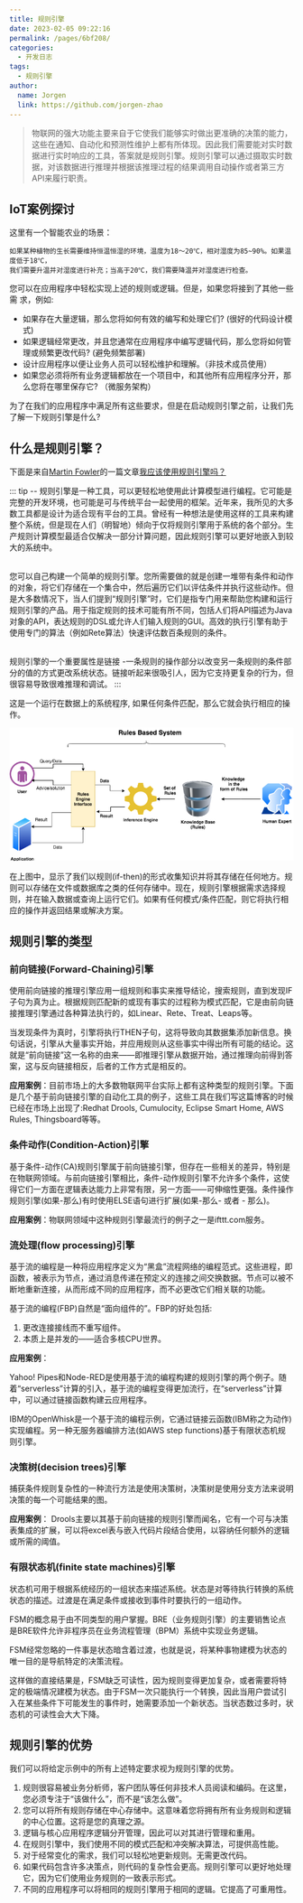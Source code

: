 ```yaml
---
title: 规则引擎
date: 2023-02-05 09:22:16
permalink: /pages/6bf208/
categories:
  - 开发日志
tags:
  - 规则引擎
author: 
  name: Jorgen
  link: https://github.com/jorgen-zhao
---
```



> 物联网的强大功能主要来自于它使我们能够实时做出更准确的决策的能力，这些在通知、自动化和预测性维护上都有所体现。因此我们需要能对实时数据进行实时响应的工具，答案就是规则引擎。规则引擎可以通过摄取实时数据，对该数据进行推理并根据该推理过程的结果调用自动操作或者第三方API来履行职责。

## IoT案例探讨
这里有一个智能农业的场景：

    如果某种植物的生长需要维持恒温恒湿的环境，温度为18～20℃，相对湿度为85~90%。如果温度低于18℃，
    我们需要升温并对湿度进行补充；当高于20℃，我们需要降温并对湿度进行检查。


您可以在应用程序中轻松实现上述的规则或逻辑。但是，如果您将接到了其他一些需 求，例如:

* 如果存在大量逻辑，那么您将如何有效的编写和处理它们? (很好的代码设计模式)
* 如果逻辑经常更改，并且您通常在应用程序中编写逻辑代码，那么您将如何管理或频繁更改代码? (避免频繁部署)
* 设计应用程序以便让业务人员可以轻松维护和理解。（非技术成员使用）
* 如果您必须将所有业务逻辑都放在一个项目中，和其他所有应用程序分开，那么您将在哪里保存它? （微服务架构）
  
为了在我们的应用程序中满足所有这些要求，但是在启动规则引擎之前，让我们先了解一下规则引擎是什么?

## 什么是规则引擎？
下面是来自[Martin Fowler](https://martinfowler.com/)的一篇文章[我应该使用规则引擎吗？](https://martinfowler.com/bliki/RulesEngine.html)

::: tip -- 
规则引擎是一种工具，可以更轻松地使用此计算模型进行编程。它可能是完整的开发环境，也可能是可与传统平台一起使用的框架。近年来，我所见的大多数工具都是设计为适合现有平台的工具。曾经有一种想法是使用这样的工具来构建整个系统，但是现在人们（明智地）倾向于仅将规则引擎用于系统的各个部分。生产规则计算模型最适合仅解决一部分计算问题，因此规则引擎可以更好地嵌入到较大的系统中。<br/><br/>

您可以自己构建一个简单的规则引擎。您所需要做的就是创建一堆带有条件和动作的对象，将它们存储在一个集合中，然后遍历它们以评估条件并执行这些动作。但是大多数情况下，当人们提到“规则引擎”时，它们是指专门用来帮助您构建和运行规则引擎的产品。用于指定规则的技术可能有所不同，包括人们将API描述为Java对象的API，表达规则的DSL或允许人们输入规则的GUI。高效的执行引擎有助于使用专门的算法（例如Rete算法）快速评估数百条规则的条件。<br/><br/>

规则引擎的一个重要属性是链接 -一条规则的操作部分以改变另一条规则的条件部分的值的方式更改系统状态。链接听起来很吸引人，因为它支持更复杂的行为，但很容易导致很难推理和调试。
:::



这是一个运行在数据上的系统程序, 如果任何条件匹配，那么它就会执行相应的操作。

![规则](/dev/110/1.png)


在上图中，显示了我们以规则(if-then)的形式收集知识并将其存储在任何地方。规则可以存储在文件或数据库之类的任何存储中。现在，规则引擎根据需求选择规则，并在输入数据或查询上运行它们。如果有任何模式/条件匹配，则它将执行相应的操作并返回结果或解决方案。

## 规则引擎的类型
### 前向链接(Forward-Chaining)引擎
使用前向链接的推理引擎应用一组规则和事实来推导结论，搜索规则，直到发现IF子句为真为止。根据规则匹配新的或现有事实的过程称为模式匹配，它是由前向链接推理引擎通过各种算法执行的，如Linear、Rete、Treat、Leaps等。<br/>

当发现条件为真时，引擎将执行THEN子句，这将导致向其数据集添加新信息。换句话说，引擎从大量事实开始，并应用规则从这些事实中得出所有可能的结论。这就是“前向链接”这一名称的由来——即推理引擎从数据开始，通过推理向前得到答案，这与反向链接相反，后者的工作方式是相反的。<br/>

**应用案例**：目前市场上的大多数物联网平台实际上都有这种类型的规则引擎。下面是几个基于前向链接引擎的自动化工具的例子，这些工具在我们写这篇博客的时候已经在市场上出现了:Redhat Drools, Cumulocity, Eclipse Smart Home, AWS Rules, Thingsboard等等。<br/>

### 条件动作(Condition-Action)引擎
基于条件-动作(CA)规则引擎属于前向链接引擎，但存在一些相关的差异，特别是在物联网领域。与前向链接引擎相比，条件-动作规则引擎不允许多个条件，这使得它们一方面在逻辑表达能力上非常有限，另一方面——可伸缩性更强。条件操作规则引擎(如果-那么)有时使用ELSE语句进行扩展(如果-那么- 或者 - 那么)。

**应用案例**：物联网领域中这种规则引擎最流行的例子之一是ifttt.com服务。

### 流处理(flow processing)引擎
基于流的编程是一种将应用程序定义为“黑盒”流程网络的编程范式。这些进程，即函数，被表示为节点，通过消息传递在预定义的连接之间交换数据。节点可以被不断地重新连接，从而形成不同的应用程序，而不必更改它们相关联的功能。<br/>

基于流的编程(FBP)自然是“面向组件的”。FBP的好处包括:

1. 更改连接接线而不重写组件。
2. 本质上是并发的——适合多核CPU世界。
   
**应用案例**：

Yahoo! Pipes和Node-RED是使用基于流的编程构建的规则引擎的两个例子。随着“serverless”计算的引入，基于流的编程变得更加流行，在“serverless”计算中，可以通过链接函数构建云应用程序。<br/>

IBM的OpenWhisk是一个基于流的编程示例，它通过链接云函数(IBM称之为动作)实现编程。另一种无服务器编排方法(如AWS step functions)基于有限状态机规则引擎。<br/>

### 决策树(decision trees)引擎
捕获条件规则复杂性的一种流行方法是使用决策树，决策树是使用分支方法来说明决策的每一个可能结果的图。

**应用案例**：
Drools主要以其基于前向链接的规则引擎而闻名，它有一个可与决策表集成的扩展，可以将excel表与嵌入代码片段结合使用，以容纳任何额外的逻辑或所需的阈值。

### 有限状态机(finite state machines)引擎
状态机可用于根据系统经历的一组状态来描述系统。状态是对等待执行转换的系统状态的描述。过渡是在满足条件或接收到事件时要执行的一组动作。<br/>

FSM的概念易于由不同类型的用户掌握。BRE（业务规则引擎）的主要销售论点是BRE软件允许非程序员在业务流程管理（BPM）系统中实现业务逻辑。<br/>

FSM经常忽略的一件事是状态暗含着过渡，也就是说，将某种事物建模为状态的唯一目的是导航特定的决策流程。<br/>

这样做的直接结果是，FSM缺乏可读性，因为规则变得更加复杂，或者需要将特定的极端情况建模为状态。由于FSM一次只能执行一个转换，因此当用户尝试引入在某些条件下可能发生的事件时，她需要添加一个新状态。当状态数过多时，状态机的可读性会大大下降。<br/>

## 规则引擎的优势
我们可以将给定示例中的所有上述特定要求视为规则引擎的优势。

1. 规则很容易被业务分析师，客户团队等任何非技术人员阅读和编码。在这里，您必须专注于“该做什么”，而不是“该怎么做”。
2. 您可以将所有规则存储在中心存储中。这意味着您将拥有所有业务规则和逻辑的中心位置。这将是您的真理之源。
3. 逻辑与核心应用程序逻辑分开管理，因此可以对其进行管理和重用。
4. 在规则引擎中，我们使用不同的模式匹配和冲突解决算法，可提供高性能。
5. 对于经常变化的需求，我们可以轻松地更新规则。无需更改代码。
6. 如果代码包含许多决策点，则代码的复杂性会更高。规则引擎可以更好地处理它，因为它们使用业务规则的一致表示形式。
7. 不同的应用程序可以将相同的规则引擎用于相同的逻辑。它提高了可重用性。